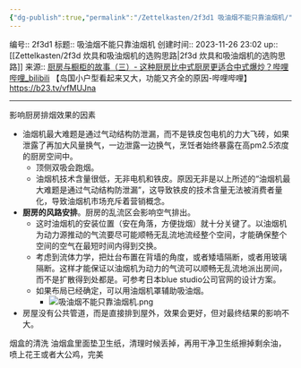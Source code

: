 ```yaml
---
{"dg-publish":true,"permalink":"/Zettelkasten/2f3d1 吸油烟不能只靠油烟机/","dgPassFrontmatter":true}
---
```


编号:: 2f3d1
标题:: 吸油烟不能只靠油烟机
创建时间:: 2023-11-26 23:02
up:: [[Zettelkasten/2f3d 炊具和吸油烟机的选购思路\|2f3d 炊具和吸油烟机的选购思路]]
来源:: [厨房与橱柜的故事（三）- 这种厨房比中式厨房更适合中式爆炒？哔哩哔哩_bilibili](https://www.bilibili.com/video/BV1Hu411s7zM/?vd_source=bcf798ace50733030b9c7e1fb6a3a349)     【岛国小户型看起来又大，功能又齐全的原因-哔哩哔哩】 https://b23.tv/vfMUJna

---
 
影响厨房排烟效果的因素
- 油烟机最大难题是通过气动结构防泄漏，而不是铁皮包电机的力大飞砖，如果泄露了再加大风量换气，一边泄露一边换气，烹饪者始终暴露在高pm2.5浓度的厨房空间中。
	- 顶侧双吸会跑烟。
	- 油烟机技术含量很低，无非电机和铁皮。原因无非是以上所述的“油烟机最大难题是通过气动结构防泄漏”，这导致铁皮的技术含量无法被消费者量化，导致油烟机市场充斥着营销概念。
- **厨房的风路安排**。厨房的乱流区会影响空气排出。
	- 这时油烟机的安装位置（安在角落，方便拢烟）就十分关键了。以油烟机为动力源推动的气流要尽可能顺畅无乱流地流经整个空间，才能确保整个空间的空气在最短时间内得到交换。
	- 考虑到流体力学，把灶台布置在背墙的角度，或者矮墙隔断，或者用玻璃隔断。这样才能保证以油烟机为动力的气流可以顺畅无乱流地派出房间，而不是扩散得到处都是。可参考日本blue studio公司官网的设计方案。
	- 如果布局已经确定，可以用油烟机罩辅助吸油烟。
		- ![吸油烟不能只靠油烟机.png](/img/user/attachment/%E5%90%B8%E6%B2%B9%E7%83%9F%E4%B8%8D%E8%83%BD%E5%8F%AA%E9%9D%A0%E6%B2%B9%E7%83%9F%E6%9C%BA.png)
- 房屋没有公共管道，而是直接排到屋外，效果会更好，但对最终结果的影响不大。

烟盒的清洗
油烟盒里面垫卫生纸，清理时候丢掉，再用干净卫生纸擦掉剩余油，喷上花王或者大公鸡，完美


